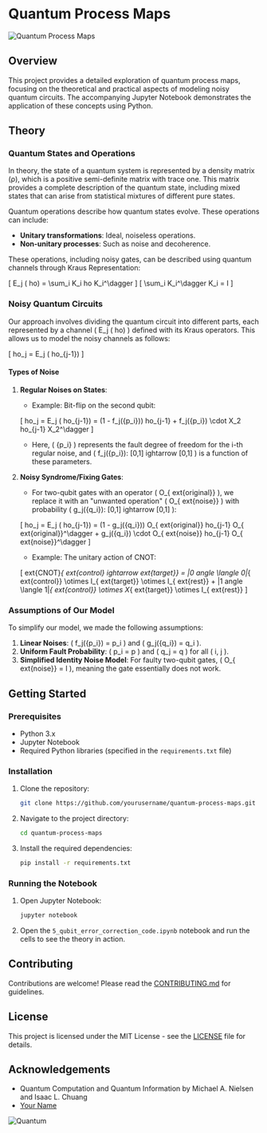 
# Quantum Process Maps

![Quantum Process Maps](https://example.com/logo.png) <!-- Add a relevant image/logo if available -->

## Overview

This project provides a detailed exploration of quantum process maps, focusing on the theoretical and practical aspects of modeling noisy quantum circuits. The accompanying Jupyter Notebook demonstrates the application of these concepts using Python.

## Theory

### Quantum States and Operations

In theory, the state of a quantum system is represented by a density matrix (ρ), which is a positive semi-definite matrix with trace one. This matrix provides a complete description of the quantum state, including mixed states that can arise from statistical mixtures of different pure states.

Quantum operations describe how quantum states evolve. These operations can include:
- **Unitary transformations**: Ideal, noiseless operations.
- **Non-unitary processes**: Such as noise and decoherence.

These operations, including noisy gates, can be described using quantum channels through Kraus Representation:

\[ E_j (ho) = \sum_i K_i ho K_i^\dagger \]
\[ \sum_i K_i^\dagger K_i = I \]

### Noisy Quantum Circuits

Our approach involves dividing the quantum circuit into different parts, each represented by a channel \( E_j (ho) \) defined with its Kraus operators. This allows us to model the noisy channels as follows:

\[ ho_j = E_j (ho_{j-1}) \]

#### Types of Noise

1. **Regular Noises on States**:
   - Example: Bit-flip on the second qubit:
   
   \[ ho_j = E_j (ho_{j-1}) = (1 - f_j(\{p_i\})) ho_{j-1} + f_j(\{p_i\}) \cdot X_2 ho_{j-1} X_2^\dagger \]
   - Here, \( \{p_i\} \) represents the fault degree of freedom for the i-th regular noise, and \( f_j(\{p_i\}): [0,1] ightarrow [0,1] \) is a function of these parameters.

2. **Noisy Syndrome/Fixing Gates**:
   - For two-qubit gates with an operator \( O_{	ext{original}} \), we replace it with an "unwanted operation" \( O_{	ext{noise}} \) with probability \( g_j(\{q_i\}): [0,1] ightarrow [0,1] \):
   
   \[ ho_j = E_j (ho_{j-1}) = (1 - g_j(\{q_i\})) O_{	ext{original}} ho_{j-1} O_{	ext{original}}^\dagger + g_j(\{q_i\}) \cdot O_{	ext{noise}} ho_{j-1} O_{	ext{noise}}^\dagger \]
   - Example: The unitary action of CNOT:
   
   \[ 	ext{CNOT}_{	ext{control} ightarrow 	ext{target}} = |0angle \langle 0|_{	ext{control}} \otimes I_{	ext{target}} \otimes I_{	ext{rest}} + |1angle \langle 1|_{	ext{control}} \otimes X_{	ext{target}} \otimes I_{	ext{rest}} \]

### Assumptions of Our Model

To simplify our model, we made the following assumptions:
1. **Linear Noises**: \( f_j(\{p_i\}) = p_i \) and \( g_j(\{q_i\}) = q_i \).
2. **Uniform Fault Probability**: \( p_i = p \) and \( q_j = q \) for all \( i, j \).
3. **Simplified Identity Noise Model**: For faulty two-qubit gates, \( O_{	ext{noise}} = I \), meaning the gate essentially does not work.

## Getting Started

### Prerequisites

- Python 3.x
- Jupyter Notebook
- Required Python libraries (specified in the `requirements.txt` file)

### Installation

1. Clone the repository:
   ```sh
   git clone https://github.com/yourusername/quantum-process-maps.git
   ```
2. Navigate to the project directory:
   ```sh
   cd quantum-process-maps
   ```
3. Install the required dependencies:
   ```sh
   pip install -r requirements.txt
   ```

### Running the Notebook

1. Open Jupyter Notebook:
   ```sh
   jupyter notebook
   ```
2. Open the `5_qubit_error_correction_code.ipynb` notebook and run the cells to see the theory in action.

## Contributing

Contributions are welcome! Please read the [CONTRIBUTING.md](CONTRIBUTING.md) for guidelines.

## License

This project is licensed under the MIT License - see the [LICENSE](LICENSE) file for details.

## Acknowledgements

- Quantum Computation and Quantum Information by Michael A. Nielsen and Isaac L. Chuang
- [Your Name](https://github.com/yourusername)

![Quantum](https://example.com/footer_image.png) <!-- Add a footer image if available -->
